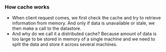 ### How cache works
- When client request comes, we first check the cache and try to retrieve information from memory. And only if data is unavailable or stale, we then make a call to the datastore.
- And why do we call it a distributed cache? Because amount of data is too large to be stored in memory of a single machine and we need to split the data and store it across several machines.
### 
<!--stackedit_data:
eyJoaXN0b3J5IjpbMzcxNTk5NDcwLC0yMDg4NzQ2NjEyXX0=
-->